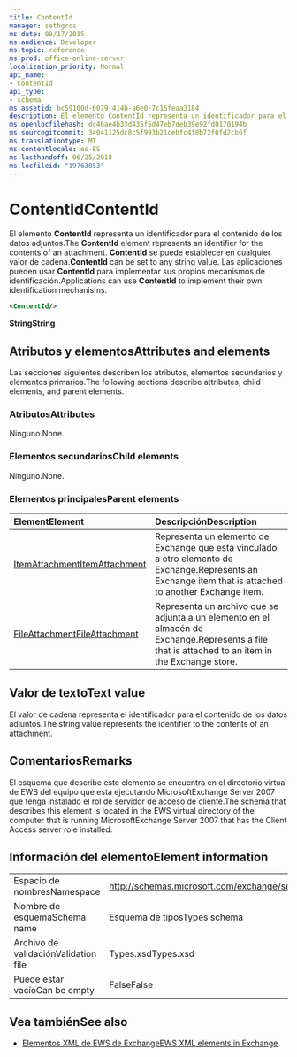 ```yaml
---
title: ContentId
manager: sethgros
ms.date: 09/17/2015
ms.audience: Developer
ms.topic: reference
ms.prod: office-online-server
localization_priority: Normal
api_name:
- ContentId
api_type:
- schema
ms.assetid: bc59100d-6079-414b-a6e0-7c15feaa3184
description: El elemento ContentId representa un identificador para el contenido de los datos adjuntos. ContentId se puede establecer en cualquier valor de cadena. Las aplicaciones pueden usar ContentId para implementar sus propios mecanismos de identificación.
ms.openlocfilehash: dc46ae4b33d435f5d47eb7deb39e92fd0170194b
ms.sourcegitcommit: 34041125dc8c5f993b21cebfc4f8b72f0fd2cb6f
ms.translationtype: MT
ms.contentlocale: es-ES
ms.lasthandoff: 06/25/2018
ms.locfileid: "19763853"
---
```

# <a name="contentid"></a><span data-ttu-id="40a91-105">ContentId</span><span class="sxs-lookup"><span data-stu-id="40a91-105">ContentId</span></span>

<span data-ttu-id="40a91-106">El elemento **ContentId** representa un identificador para el contenido de los datos adjuntos.</span><span class="sxs-lookup"><span data-stu-id="40a91-106">The **ContentId** element represents an identifier for the contents of an attachment.</span></span> <span data-ttu-id="40a91-107">**ContentId** se puede establecer en cualquier valor de cadena.</span><span class="sxs-lookup"><span data-stu-id="40a91-107">**ContentId** can be set to any string value.</span></span> <span data-ttu-id="40a91-108">Las aplicaciones pueden usar **ContentId** para implementar sus propios mecanismos de identificación.</span><span class="sxs-lookup"><span data-stu-id="40a91-108">Applications can use **ContentId** to implement their own identification mechanisms.</span></span> 
  
```xml
<ContentId/>
```

 <span data-ttu-id="40a91-109">**String**</span><span class="sxs-lookup"><span data-stu-id="40a91-109">**String**</span></span>
## <a name="attributes-and-elements"></a><span data-ttu-id="40a91-110">Atributos y elementos</span><span class="sxs-lookup"><span data-stu-id="40a91-110">Attributes and elements</span></span>

<span data-ttu-id="40a91-111">Las secciones siguientes describen los atributos, elementos secundarios y elementos primarios.</span><span class="sxs-lookup"><span data-stu-id="40a91-111">The following sections describe attributes, child elements, and parent elements.</span></span>
  
### <a name="attributes"></a><span data-ttu-id="40a91-112">Atributos</span><span class="sxs-lookup"><span data-stu-id="40a91-112">Attributes</span></span>

<span data-ttu-id="40a91-113">Ninguno.</span><span class="sxs-lookup"><span data-stu-id="40a91-113">None.</span></span>
  
### <a name="child-elements"></a><span data-ttu-id="40a91-114">Elementos secundarios</span><span class="sxs-lookup"><span data-stu-id="40a91-114">Child elements</span></span>

<span data-ttu-id="40a91-115">Ninguno.</span><span class="sxs-lookup"><span data-stu-id="40a91-115">None.</span></span>
  
### <a name="parent-elements"></a><span data-ttu-id="40a91-116">Elementos principales</span><span class="sxs-lookup"><span data-stu-id="40a91-116">Parent elements</span></span>

|<span data-ttu-id="40a91-117">**Element**</span><span class="sxs-lookup"><span data-stu-id="40a91-117">**Element**</span></span>|<span data-ttu-id="40a91-118">**Descripción**</span><span class="sxs-lookup"><span data-stu-id="40a91-118">**Description**</span></span>|
|:-----|:-----|
|[<span data-ttu-id="40a91-119">ItemAttachment</span><span class="sxs-lookup"><span data-stu-id="40a91-119">ItemAttachment</span></span>](itemattachment.md) <br/> |<span data-ttu-id="40a91-120">Representa un elemento de Exchange que está vinculado a otro elemento de Exchange.</span><span class="sxs-lookup"><span data-stu-id="40a91-120">Represents an Exchange item that is attached to another Exchange item.</span></span>  <br/> |
|[<span data-ttu-id="40a91-121">FileAttachment</span><span class="sxs-lookup"><span data-stu-id="40a91-121">FileAttachment</span></span>](fileattachment.md) <br/> |<span data-ttu-id="40a91-122">Representa un archivo que se adjunta a un elemento en el almacén de Exchange.</span><span class="sxs-lookup"><span data-stu-id="40a91-122">Represents a file that is attached to an item in the Exchange store.</span></span>  <br/> |
   
## <a name="text-value"></a><span data-ttu-id="40a91-123">Valor de texto</span><span class="sxs-lookup"><span data-stu-id="40a91-123">Text value</span></span>

<span data-ttu-id="40a91-124">El valor de cadena representa el identificador para el contenido de los datos adjuntos.</span><span class="sxs-lookup"><span data-stu-id="40a91-124">The string value represents the identifier to the contents of an attachment.</span></span>
  
## <a name="remarks"></a><span data-ttu-id="40a91-125">Comentarios</span><span class="sxs-lookup"><span data-stu-id="40a91-125">Remarks</span></span>

<span data-ttu-id="40a91-126">El esquema que describe este elemento se encuentra en el directorio virtual de EWS del equipo que está ejecutando MicrosoftExchange Server 2007 que tenga instalado el rol de servidor de acceso de cliente.</span><span class="sxs-lookup"><span data-stu-id="40a91-126">The schema that describes this element is located in the EWS virtual directory of the computer that is running MicrosoftExchange Server 2007 that has the Client Access server role installed.</span></span>
  
## <a name="element-information"></a><span data-ttu-id="40a91-127">Información del elemento</span><span class="sxs-lookup"><span data-stu-id="40a91-127">Element information</span></span>

|||
|:-----|:-----|
|<span data-ttu-id="40a91-128">Espacio de nombres</span><span class="sxs-lookup"><span data-stu-id="40a91-128">Namespace</span></span>  <br/> |http://schemas.microsoft.com/exchange/services/2006/types  <br/> |
|<span data-ttu-id="40a91-129">Nombre de esquema</span><span class="sxs-lookup"><span data-stu-id="40a91-129">Schema name</span></span>  <br/> |<span data-ttu-id="40a91-130">Esquema de tipos</span><span class="sxs-lookup"><span data-stu-id="40a91-130">Types schema</span></span>  <br/> |
|<span data-ttu-id="40a91-131">Archivo de validación</span><span class="sxs-lookup"><span data-stu-id="40a91-131">Validation file</span></span>  <br/> |<span data-ttu-id="40a91-132">Types.xsd</span><span class="sxs-lookup"><span data-stu-id="40a91-132">Types.xsd</span></span>  <br/> |
|<span data-ttu-id="40a91-133">Puede estar vacío</span><span class="sxs-lookup"><span data-stu-id="40a91-133">Can be empty</span></span>  <br/> |<span data-ttu-id="40a91-134">False</span><span class="sxs-lookup"><span data-stu-id="40a91-134">False</span></span>  <br/> |
   
## <a name="see-also"></a><span data-ttu-id="40a91-135">Vea también</span><span class="sxs-lookup"><span data-stu-id="40a91-135">See also</span></span>



- [<span data-ttu-id="40a91-136">Elementos XML de EWS de Exchange</span><span class="sxs-lookup"><span data-stu-id="40a91-136">EWS XML elements in Exchange</span></span>](ews-xml-elements-in-exchange.md)

